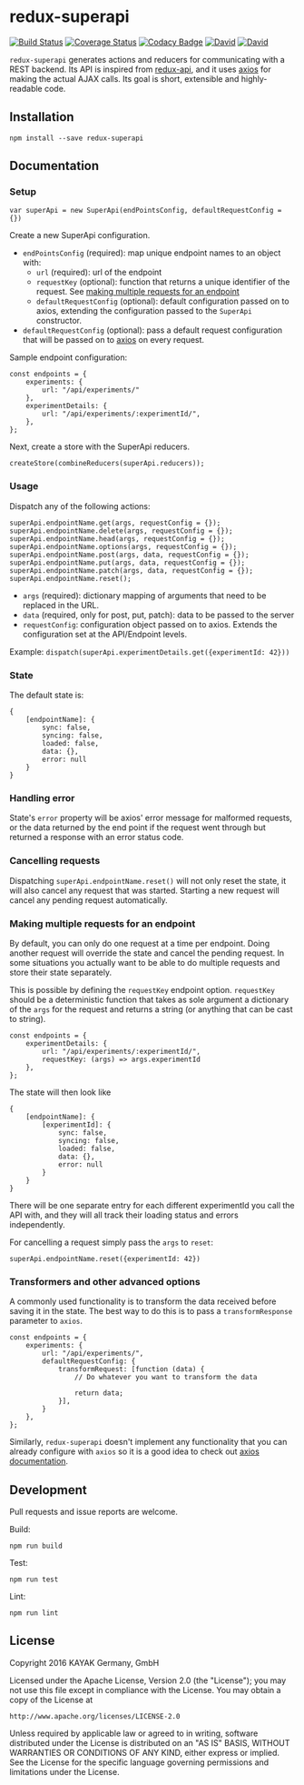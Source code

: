 # redux-superapi

[![Build Status](https://travis-ci.org/kayak/redux-superapi.png?branch=master)](https://travis-ci.org/kayak/redux-superapi)
[![Coverage Status](https://coveralls.io/repos/github/kayak/redux-superapi/badge.svg?branch=master)](https://coveralls.io/github/kayak/redux-superapi?branch=master)
[![Codacy Badge](https://api.codacy.com/project/badge/Grade/5cd791c56f4240728fdb6987c8397072)](https://www.codacy.com/app/remiremi/redux-superapi?utm_source=github.com&amp;utm_medium=referral&amp;utm_content=kayak/redux-superapi&amp;utm_campaign=Badge_Grade)
[![David](https://img.shields.io/david/kayak/redux-superapi.svg)](https://david-dm.org/kayak/redux-superapi)
[![David](https://img.shields.io/david/dev/kayak/redux-superapi.svg)](https://david-dm.org/kayak/redux-superapi)

`redux-superapi` generates actions and reducers for communicating with a REST backend. Its API is inspired from
[redux-api](https://github.com/lexich/redux-api), and it uses [axios](https://github.com/mzabriskie/axios) for making
the actual AJAX calls. Its goal is short, extensible and highly-readable code.

## Installation

`npm install --save redux-superapi`

## Documentation

### Setup

```
var superApi = new SuperApi(endPointsConfig, defaultRequestConfig = {})
```

Create a new SuperApi configuration.

* `endPointsConfig` (required): map unique endpoint names to an object with:
    * `url` (required): url of the endpoint
    * `requestKey` (optional): function that returns a unique identifier of the request. See
      [making multiple requests for an endpoint](#making-multiple-requests-for-an-endpoint)
    * `defaultRequestConfig` (optional): default configuration passed on to axios, extending the configuration passed to the `SuperApi`
constructor.
* `defaultRequestConfig` (optional): pass a default request configuration that will be passed on to
[axios](https://github.com/mzabriskie/axios) on every request.

Sample endpoint configuration:

```
const endpoints = {
    experiments: {
        url: "/api/experiments/"
    },
    experimentDetails: {
        url: "/api/experiments/:experimentId/",
    },
};
```

Next, create a store with the SuperApi reducers.

```
createStore(combineReducers(superApi.reducers));
```

### Usage

Dispatch any of the following actions:

```
superApi.endpointName.get(args, requestConfig = {});
superApi.endpointName.delete(args, requestConfig = {});
superApi.endpointName.head(args, requestConfig = {});
superApi.endpointName.options(args, requestConfig = {});
superApi.endpointName.post(args, data, requestConfig = {});
superApi.endpointName.put(args, data, requestConfig = {});
superApi.endpointName.patch(args, data, requestConfig = {});
superApi.endpointName.reset();
```

* `args` (required): dictionary mapping of arguments that need to be replaced in the URL.
* `data` (required, only for post, put, patch): data to be passed to the server
* `requestConfig`: configuration object passed on to axios. Extends the configuration set at the API/Endpoint levels.

Example: `dispatch(superApi.experimentDetails.get({experimentId: 42}))`

### State

The default state is:

```
{
    [endpointName]: {
        sync: false,
        syncing: false,
        loaded: false,
        data: {},
        error: null
    }
}
```

### Handling error

State's `error` property will be axios' error message for malformed requests, or the data returned
by the end point if the request went through but returned a response with an error status code.

### Cancelling requests

Dispatching `superApi.endpointName.reset()` will not only reset the state, it will also cancel any request that was
started. Starting a new request will cancel any pending request automatically.

### Making multiple requests for an endpoint

By default, you can only do one request at a time per endpoint. Doing another request will override the state and cancel
the pending request. In some situations you actually want to be able to do multiple requests and store their state
separately.

This is possible by defining the `requestKey` endpoint option. `requestKey` should be a deterministic function that
takes as sole argument a dictionary of the `args` for the request and returns a string (or anything that can be cast to
string).

```
const endpoints = {
    experimentDetails: {
        url: "/api/experiments/:experimentId/",
        requestKey: (args) => args.experimentId
    },
};
```

The state will then look like

```
{
    [endpointName]: {
        [experimentId]: {
            sync: false,
            syncing: false,
            loaded: false,
            data: {},
            error: null
        }
    }
}
```

There will be one separate entry for each different experimentId you call the API with, and they will all track their
loading status and errors independently.

For cancelling a request simply pass the `args` to `reset`:

```
superApi.endpointName.reset({experimentId: 42})
```

### Transformers and other advanced options

A commonly used functionality is to transform the data received before saving it in the state. The best way to do this
is to pass a `transformResponse` parameter to `axios`.

```
const endpoints = {
    experiments: {
        url: "/api/experiments/",
        defaultRequestConfig: {
            transformRequest: [function (data) {
                // Do whatever you want to transform the data

                return data;
            }],
        }
    },
};
```

Similarly, `redux-superapi` doesn't implement any functionality that you can already configure with `axios` so it is a
good idea to check out [axios documentation](https://github.com/mzabriskie/axios#request-config).

## Development

Pull requests and issue reports are welcome.

Build:

`npm run build`

Test:

`npm run test`

Lint:

`npm run lint`

## License

Copyright 2016 KAYAK Germany, GmbH

Licensed under the Apache License, Version 2.0 (the "License"); you may not use this file except in compliance with the License. You may obtain a copy of the License at

    http://www.apache.org/licenses/LICENSE-2.0

Unless required by applicable law or agreed to in writing, software distributed under the License is distributed on an "AS IS" BASIS, WITHOUT WARRANTIES OR CONDITIONS OF ANY KIND, either express or implied. See the License for the specific language governing permissions and limitations under the License.
